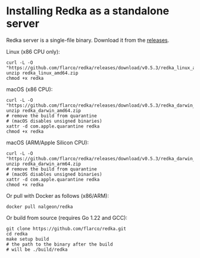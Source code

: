 # Installing Redka as a standalone server

Redka server is a single-file binary. Download it from the [releases](https://github.com/flarco/redka/releases).

Linux (x86 CPU only):

```shell
curl -L -O "https://github.com/flarco/redka/releases/download/v0.5.3/redka_linux_amd64.zip"
unzip redka_linux_amd64.zip
chmod +x redka
```

macOS (x86 CPU):

```shell
curl -L -O "https://github.com/flarco/redka/releases/download/v0.5.3/redka_darwin_amd64.zip"
unzip redka_darwin_amd64.zip
# remove the build from quarantine
# (macOS disables unsigned binaries)
xattr -d com.apple.quarantine redka
chmod +x redka
```

macOS (ARM/Apple Silicon CPU):

```shell
curl -L -O "https://github.com/flarco/redka/releases/download/v0.5.3/redka_darwin_arm64.zip"
unzip redka_darwin_arm64.zip
# remove the build from quarantine
# (macOS disables unsigned binaries)
xattr -d com.apple.quarantine redka
chmod +x redka
```

Or pull with Docker as follows (x86/ARM):

```shell
docker pull nalgeon/redka
```

Or build from source (requires Go 1.22 and GCC):

```shell
git clone https://github.com/flarco/redka.git
cd redka
make setup build
# the path to the binary after the build
# will be ./build/redka
```
